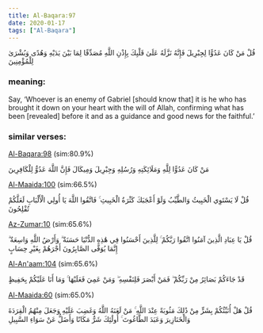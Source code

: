 ```yaml
---
title: Al-Baqara:97
date: 2020-01-17
tags: ["Al-Baqara"]
---
```

قُلْ مَنْ كَانَ عَدُوًّا لِجِبْرِيلَ فَإِنَّهُ نَزَّلَهُ عَلَىٰ قَلْبِكَ بِإِذْنِ اللَّهِ مُصَدِّقًا لِمَا بَيْنَ يَدَيْهِ وَهُدًى وَبُشْرَىٰ لِلْمُؤْمِنِينَ
### meaning: 
Say, ‘Whoever is an enemy of Gabriel [should know that] it is he who has brought it down on your heart with the will of Allah, confirming what has been [revealed] before it and as a guidance and good news for the faithful.’
### similar verses: 

[Al-Baqara:98](/2/98) (sim:80.9%)

مَنْ كَانَ عَدُوًّا لِلَّهِ وَمَلَائِكَتِهِ وَرُسُلِهِ وَجِبْرِيلَ وَمِيكَالَ فَإِنَّ اللَّهَ عَدُوٌّ لِلْكَافِرِينَ

[Al-Maaida:100](/5/100) (sim:66.5%)

قُلْ لَا يَسْتَوِي الْخَبِيثُ وَالطَّيِّبُ وَلَوْ أَعْجَبَكَ كَثْرَةُ الْخَبِيثِ ۚ فَاتَّقُوا اللَّهَ يَا أُولِي الْأَلْبَابِ لَعَلَّكُمْ تُفْلِحُونَ

[Az-Zumar:10](/39/10) (sim:65.6%)

قُلْ يَا عِبَادِ الَّذِينَ آمَنُوا اتَّقُوا رَبَّكُمْ ۚ لِلَّذِينَ أَحْسَنُوا فِي هَٰذِهِ الدُّنْيَا حَسَنَةٌ ۗ وَأَرْضُ اللَّهِ وَاسِعَةٌ ۗ إِنَّمَا يُوَفَّى الصَّابِرُونَ أَجْرَهُمْ بِغَيْرِ حِسَابٍ

[Al-An'aam:104](/6/104) (sim:65.6%)

قَدْ جَاءَكُمْ بَصَائِرُ مِنْ رَبِّكُمْ ۖ فَمَنْ أَبْصَرَ فَلِنَفْسِهِ ۖ وَمَنْ عَمِيَ فَعَلَيْهَا ۚ وَمَا أَنَا عَلَيْكُمْ بِحَفِيظٍ

[Al-Maaida:60](/5/60) (sim:65.0%)

قُلْ هَلْ أُنَبِّئُكُمْ بِشَرٍّ مِنْ ذَٰلِكَ مَثُوبَةً عِنْدَ اللَّهِ ۚ مَنْ لَعَنَهُ اللَّهُ وَغَضِبَ عَلَيْهِ وَجَعَلَ مِنْهُمُ الْقِرَدَةَ وَالْخَنَازِيرَ وَعَبَدَ الطَّاغُوتَ ۚ أُولَٰئِكَ شَرٌّ مَكَانًا وَأَضَلُّ عَنْ سَوَاءِ السَّبِيلِ
